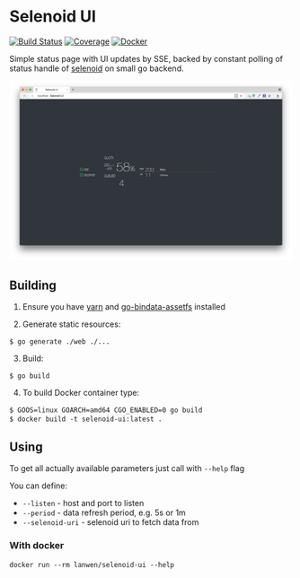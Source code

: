 # Selenoid UI
[![Build Status](https://travis-ci.org/lanwen/selenoid-ui.svg?branch=master)](https://travis-ci.org/lanwen/selenoid-ui)
[![Coverage](https://codecov.io/github/lanwen/selenoid-ui/coverage.svg)](https://codecov.io/gh/lanwen/selenoid-ui)
[![Docker](https://img.shields.io/badge/docker-lanwen%2Fselenoid--ui-blue.svg)](https://hub.docker.com/r/lanwen/selenoid-ui/)

Simple status page with UI updates by SSE,
backed by constant polling of status handle
of [selenoid](https://github.com/aandryashin/selenoid) on small go backend.

![status](docs/img/ui.png)

## Building

1) Ensure you have [yarn](https://github.com/yarnpkg/yarn) and [go-bindata-assetfs](https://github.com/elazarl/go-bindata-assetfs) installed

2) Generate static resources:
```
$ go generate ./web ./...
```
3) Build:
```
$ go build
```
4) To build Docker container type:
```
$ GOOS=linux GOARCH=amd64 CGO_ENABLED=0 go build
$ docker build -t selenoid-ui:latest .
```

## Using

To get all actually available parameters just call with `--help` flag

You can define:

- `--listen` - host and port to listen
- `--period` - data refresh period, e.g. 5s or 1m
- `--selenoid-uri` - selenoid uri to fetch data from

### With docker

```
docker run --rm lanwen/selenoid-ui --help
```
